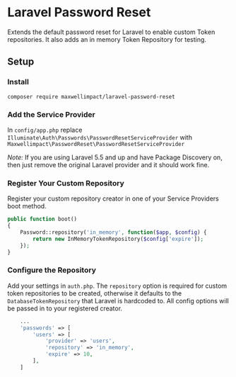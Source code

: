 # Laravel Password Reset
Extends the default password reset for Laravel to enable custom Token repositories. It also adds an in memory Token Repository for testing.

## Setup

### Install
`composer require maxwellimpact/laravel-password-reset`

### Add the Service Provider
In `config/app.php` replace `Illuminate\Auth\Passwords\PasswordResetServiceProvider` with `Maxwellimpact\PasswordReset\PasswordResetServiceProvider`

*Note:* If you are using Laravel 5.5 and up and have Package Discovery on, then just remove the original Laravel provider and it should work fine.  

### Register Your Custom Repository
Register your custom repository creator in one of your Service Providers boot method.
```php
public function boot()
{
    Password::repository('in_memory', function($app, $config) {
        return new InMemoryTokenRepository($config['expire']);
    });
}
```

### Configure the Repository
Add your settings in `auth.php`. The `repository` option is required for custom token repositories to be created, otherwise it defaults to the `DatabaseTokenRepository` that Laravel is hardcoded to. All config options will be passed in to your registered creator.
```php
    ...
    'passwords' => [
        'users' => [
            'provider' => 'users',
            'repository' => 'in_memory',
            'expire' => 10,
        ],
    ]
```
 
